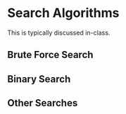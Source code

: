 # Search Algorithms

This is typically discussed in-class.

## Brute Force Search

## Binary Search

## Other Searches

<!-- TODO -->
